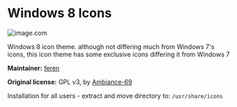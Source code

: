 # Windows 8 Icons

![image.com](http://images.all-free-download.com/images/graphicthumb/folder_37125.jpg)

Windows 8 icon theme. although not differing much from Windows 7's icons, this icon theme has some exclusive icons differing it from Windows 7

**Maintainer:** [feren](https://github.com/feren)

**Original license:** GPL v3, by [Ambiance-69](https://www.gnome-look.org/member/336792/)

Installation for all users - extract and move directory to: `/usr/share/icons`
